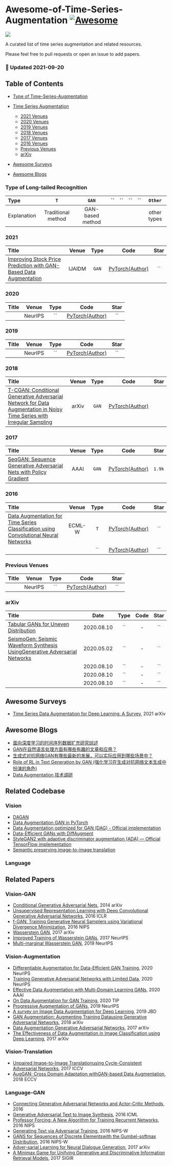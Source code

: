 # Awesome-of-Time-Series-Augmentation [![Awesome](https://cdn.rawgit.com/sindresorhus/awesome/d7305f38d29fed78fa85652e3a63e154dd8e8829/media/badge.svg)](https://github.com/sindresorhus/awesome)

![](https://img.shields.io/badge/Number-6-green)

A curated list of time series augmentation and related resources.

Please feel free to pull requests or open an issue to add papers.


### :high_brightness: Updated 2021-09-20


## Table of Contents

- [Type of Time-Series-Augmentation](#type-of-time-series-augmentation)

- [Time Series Augmentation](#Time-Series-Augmentation)
  - [2021 Venues](#2021)
  - [2020 Venues](#2020)
  - [2019 Venues](#2019)
  - [2018 Venues](#2018)
  - [2017 Venues](#2017)
  - [2016 Venues](#2016)
  - [Previous Venues](#2010-2014)
  - [arXiv](#arxiv)
 
- [Awesome Surveys](#awesome-surveys)

- [Awesome Blogs](#awesome-blogs)


### Type of Long-tailed Recognition

| Type        | `T`          | `GAN`           | ``                   | ``                 | ``                  | ``              | `Other`     |
|:----------- |:-------------:|:--------------:|:----------------------: |:---------------------:|:----------------------:|:-----------------:|:-----------:|
| Explanation | Traditional method | GAN-based method |  |  |  |  | other types |



### 2021

| Title    | Venue    | Type     | Code     | Star     |
|:-------- |:--------:|:--------:|:--------:|:--------:|
| [Improving Stock Price Prediction with GAN-Based Data Augmentation](http://ejournal.uin-suska.ac.id/index.php/IJAIDM/article/download/10740/pdf) | IJAIDM | `GAN`     | [PyTorch(Author)]()   |  ``  |



### 2020

| Title    | Venue    | Type     | Code     | Star     |
|:-------- |:--------:|:--------:|:--------:|:--------:|
| []() | NeurIPS | ``     | [PyTorch(Author)]()   |  ``  |



### 2019

| Title    | Venue    | Type     | Code     | Star     |
|:-------- |:--------:|:--------:|:--------:|:--------:|
| []() | NeurIPS | ``     | [PyTorch(Author)]()   |  ``  |



### 2018

| Title    | Venue    | Type     | Code     | Star     |
|:-------- |:--------:|:--------:|:--------:|:--------:|
| [T-CGAN: Conditional Generative Adversarial Network for Data Augmentation in Noisy Time Series with Irregular Sampling](https://arxiv.org/pdf/1811.08295.pdf) | arXiv | `GAN`     | [PyTorch(Author)]()   |    |



### 2017

| Title    | Venue    | Type     | Code     | Star     |
|:-------- |:--------:|:--------:|:--------:|:--------:|
| [SeqGAN: Sequence Generative Adversarial Nets with Policy Gradient](https://arxiv.org/pdf/1609.05473v5.pdf) | AAAI | `GAN`     | [PyTorch(Author)](https://github.com/LantaoYu/SeqGAN)   |  `1.9k`  |



### 2016

| Title    | Venue    | Type     | Code     | Star     |
|:-------- |:--------:|:--------:|:--------:|:--------:|
| [Data Augmentation for Time Series Classification using Convolutional Neural Networks](https://aaltd16.irisa.fr/files/2016/08/AALTD16_paper_9.pdf) | ECML-W | `T`     | [PyTorch(Author)]()   |  ``  |
| []() |  | ``     | [PyTorch(Author)]()   |  ``  |


### Previous Venues

| Title    | Venue    | Type     | Code     | Star     |
|:-------- |:--------:|:--------:|:--------:|:--------:|
| []() | NeurIPS | ``     | [PyTorch(Author)]()   |  ``  |



### arXiv

| Title    | Date     | Type     | Code     | Star     |
|:-------- |:--------:|:--------:|:--------:|:--------:|
| [Tabular GANs for Uneven Distribution](https://arxiv.org/pdf/2010.00638.pdf) | 2020.08.10 | ``     | -   |  ``  |
| [SeismoGen:  Seismic Waveform Synthesis UsingGenerative Adversarial Networks](https://arxiv.org/pdf/1911.03966.pdf) | 2020.05.02 | ``     | -   |  ``  |
| []() | 2020.08.10 | ``     | -   |  ``  |
| []() | 2020.08.10 | ``     | -   |  ``  |
| []() | 2020.08.10 | ``     | -   |  ``  |


## Awesome Surveys
- [Time Series Data Augmentation for Deep Learning: A Survey](https://arxiv.org/pdf/2002.12478.pdf), 2021 arXiv



## Awesome Blogs
- [面向深度学习的时间序列数据扩充研究综述](https://zhuanlan.zhihu.com/p/157961218)
- [GAN在自然语言处理方面有哪些有趣的文章和应用？](https://www.zhihu.com/question/54463527)
- [生成式对抗网络GAN有哪些最新的发展，可以实际应用到哪些场景中？](https://www.zhihu.com/question/52602529)
- [Role of RL in Text Generation by GAN (强化学习在生成对抗网络文本生成中扮演的角色)](https://zhuanlan.zhihu.com/p/29168803)
- [Data Augmentation 技术调研](https://zhuanlan.zhihu.com/p/40936977)


## Related Codebase
### Vision
- [DAGAN](https://github.com/AntreasAntoniou/DAGAN)
- [Data Augmentation GAN in PyTorch](https://github.com/amurthy1/dagan_torch)
- [Data Augmentation optimized for GAN (DAG) - Official implementation](https://github.com/sutd-visual-computing-group/dag-gans)
- [Data-Efficient GANs with DiffAugment](https://github.com/mit-han-lab/data-efficient-gans)
- [StyleGAN2 with adaptive discriminator augmentation (ADA) — Official TensorFlow implementation](https://github.com/NVlabs/stylegan2-ada)
- [Semantic preserving image-to-image translation](https://github.com/yuanmengzhixing/AugGAN-Cross-Domain-Adaptation-with-GAN-based-DataAugmentation)



### Language




## Related Papers
### Vision-GAN
- [Conditional Generative Adversarial Nets](https://arxiv.org/pdf/1411.1784.pdf), 2014 arXiv
- [Unsupervised Representation Learning with Deep Convolutional Generative Adversarial Networks](https://arxiv.org/pdf/1511.06434.pdf), 2016 ICLR
- [f-GAN: Training Generative Neural Samplers using Variational Divergence Minimization](https://arxiv.org/pdf/1606.00709.pdf), 2016 NIPS
- [Wasserstein GAN](https://arxiv.org/pdf/1701.07875.pdf), 2017 arXiv
- [Improved Training of Wasserstein GANs](https://arxiv.org/pdf/1704.00028.pdf), 2017 NeurIPS
- [Multi-marginal Wasserstein GAN](https://proceedings.neurips.cc/paper/2019/file/bdb106a0560c4e46ccc488ef010af787-Paper.pdf), 2019 NeurIPS


### Vision-Augmentation
- [Differentiable Augmentation for Data-Efficient GAN Training](https://arxiv.org/pdf/2006.10738.pdf), 2020 NeurIPS
- [Training Generative Adversarial Networks with Limited Data](https://arxiv.org/pdf/2006.06676v2.pdf), 2020 NeurIPS
- [Effective Data Augmentation with Multi-Domain Learning GANs](https://ojs.aaai.org/index.php/AAAI/article/download/6131/5987), 2020 AAAI
- [On Data Augmentation for GAN Training](https://arxiv.org/pdf/2006.05338.pdf), 2020 TIP
- [Progressive Augmentation of GANs](https://arxiv.org/pdf/1901.10422.pdf), 2019 NeurIPS
- [A survey on Image Data Augmentation for Deep Learning](https://journalofbigdata.springeropen.com/track/pdf/10.1186/s40537-019-0197-0.pdf), 2019 JBD
- [GAN Augmentation: Augmenting Training Datausing Generative Adversarial Networks](https://arxiv.org/pdf/1810.10863.pdf), 2018 arXiv
- [Data Augmentation Generative Adversarial Networks](https://arxiv.org/pdf/1711.04340.pdf), 2017 arXiv
- [The Effectiveness of Data Augmentation in Image Classification using Deep Learning](https://arxiv.org/pdf/1712.04621.pdf), 2017 arXiv


### Vision-Translation
- [Unpaired Image-to-Image Translationusing Cycle-Consistent Adversarial Networks](https://arxiv.org/pdf/1703.10593.pdf), 2017 ICCV
- [AugGAN: Cross Domain Adaptation withGAN-based Data Augmentation](https://openaccess.thecvf.com/content_ECCV_2018/papers/Sheng-Wei_Huang_AugGAN_Cross_Domain_ECCV_2018_paper.pdf), 2018 ECCV


### Language-GAN
- [Connecting Generative Adversarial Networks and Actor-Critic Methods](https://arxiv.org/pdf/1610.01945.pdf), 2016
- [Generative Adversarial Text to Image Synthesis](https://arxiv.org/pdf/1605.05396.pdf), 2016 ICML
- [Professor Forcing: A New Algorithm for Training Recurrent Networks](https://arxiv.org/pdf/1610.09038.pdf), 2016 NIPS
- [Generating Text via Adversarial Training](https://zhegan27.github.io/Papers/textGAN_nips2016_workshop.pdf), 2016 NIPS-W
- [GANS for Sequences of Discrete Elementswith the Gumbel-softmax Distribution](https://arxiv.org/pdf/1611.04051.pdf), 2016 NIPS-W
- [Adver-sarial Learning for Neural Dialogue Generation](https://arxiv.org/pdf/1701.06547.pdf), 2017 arXiv
- [A Minimax Game for Unifying Generative and Discriminative Information Retrieval Models](https://arxiv.org/pdf/1705.10513.pdf), 2017 SIGIR
